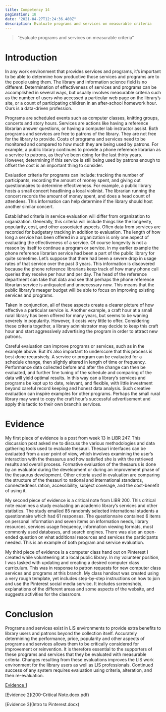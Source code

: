 ```yaml
---
title: Competency 14
pagination: 18
date: "2021-04-27T12:24:36.480Z"
description: Evaluate programs and services on measurable criteria
---
```


> “Evaluate programs and services on measurable criteria”



# Introduction



In any work environment that provides services and programs, it’s important to be able to determine how productive those services and programs are to the people using them. The library and information science field is no different. Determination of effectiveness of services and programs can be accomplished in several ways, but usually involves measurable criteria such as the number of users who accessed a particular web page on the library’s site, or a count of participating children in an after-school homework hour. Ours is a data-driven profession.



Programs are scheduled events such as computer classes, knitting groups, concerts and story hours. Services are actions like having a reference librarian answer questions, or having a computer lab instructor assist. Both programs and services are free to patrons of the library. They are not free for the library to provide. Costs of programs and services need to be monitored and compared to how much they are being used by patrons. For example, a public library continues to provide a phone reference librarian as a service to patrons, as they’ve been doing for the last thirty years. However, determining if this service is still being used by patrons enough to offset the cost is an important thing to consider.



Evaluation criteria for programs can include: tracking the number of participants, recording the amount of money spent, and giving out questionnaires to determine effectiveness. For example, a public library hosts a small concert headlining a local violinist. The librarian running the concert records the amount of money spent, and does a head count of attendees. This information can help determine if the library should host another similar concert.



Established criteria in service evaluation will differ from organization to organization. Generally, this criteria will include things like the longevity, popularity, cost, and other associated aspects. Often data from services are recorded for budgetary tracking in addition to evaluation. The length of how long a service has been offered in a organization is only one aspect of evaluating the effectiveness of a service. Of course longevity is not a reason by itself to continue a program or service. In my earlier example the phone reference librarian service had been a part of the public library for quite sometime. Let’s suppose that there had been a severe drop in usage rates of that service over the past 3 years. This information is discovered because the phone reference librarians keep track of how many phone call queries they receive per hour and per day. The head of the reference department can take that data and see that perhaps the phone reference librarian service is antiquated and unnecessary now. This means that the public library’s meager budget will be able to focus on improving existing services and programs.



Taken in conjunction, all of these aspects create a clearer picture of how effective a particular service is. Another example, a craft hour at a small rural library has been offered for many years, but seems to be waning severely in popularity. However, it costs very little to offer. Considering these criteria together, a library administrator may decide to keep this craft hour and start aggressively advertising the program in order to attract new patrons.



Careful evaluation can improve programs or services, such as in the example above. But it’s also important to underscore that this process is best done recursively. A service or program can be evaluated for a schedule change, then slightly altered in length of time or frequency. Performance data collected before and after the change can then be evaluated, and further fine tuning of the schedule and comparing of the data will yield optimal results. In this way can a library’s services and programs be kept up to date, relevant, and flexible, with little investment beyond careful record keeping and honest data analysis. Such creative evaluation can inspire examples for other programs. Perhaps the small rural library may want to copy the craft hour’s successful advertisement and apply this tactic to their own branch’s services.



# Evidence



My first piece of evidence is a post from week 13 in LIBR 247. This discussion post asked me to discuss the various methodologies and data gathering tools used to evaluate thesauri. Thesauri interfaces can be evaluated from a user point of view, which involves examining the user’s interaction with the thesaurus and how satisfied she is with the retrieved results and overall process. Formative evaluation of the thesaurus is done by an evaluator during the development or during an improvement phase of the thesaurus development. Other criteria used in evaluation are comparing the structure of the thesauri to national and international standards, connectedness ration, accessibility, subject coverage, and the cost-benefit of using it.



My second piece of evidence is a critical note from LIBR 200. This critical note examines a study evaluating an academic library’s services and other statistics. The study emailed 85 randomly selected international students a questionnaire which had 61 responses. The questionnaire contained 6 items on personal information and seven items on information needs, library resources, services usage frequency, information viewing formats, most commonly used databases, and search engines. There was also an open-ended question on what additional resources and services the participants needed. This is an example of both program and service evaluation.



My third piece of evidence is a computer class hand out on Pinterest I created while volunteering at a local public library. In my volunteer position, I was tasked with updating and creating a desired computer class curriculum. This was in response to patron requests for new computer class services and programs at this branch. My class handout was created using a very rough template, yet includes step-by-step instructions on how to join and use the Pinterest social media service. It includes screenshots, explanations of the different areas and some aspects of the website, and suggests activities for the classroom.



# Conclusion



Programs and services exist in LIS environments to provide extra benefits to library users and patrons beyond the collection itself. Accurately determining the performance, price, popularity and other aspects of programs and services allows them to be critically considered for improvement or reinvention. It is therefore essential to the supporters of these programs and services that they be evaluated with measurable criteria. Changes resulting from these evaluations improves the LIS work environment for the library users as well as LIS professionals. Continued success of any system requires evaluation using criteria, alteration, and then re-evaluation.


[Evidence 1](247.Week13Discuss.doc.pdf)

[Evidence 2](200-Critical Note.docx.pdf)

[Evidence 3](Intro to Pinterest.docx)
